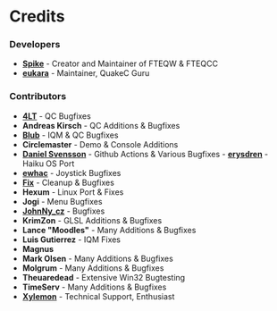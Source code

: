 # Credits

### Developers

-   **[Spike](https://github.com/Shpoike)** - Creator and Maintainer of
    FTEQW & FTEQCC
-   **[eukara](https://github.com/eukara)** - Maintainer, QuakeC Guru

### Contributors

-   **[4LT](https://github.com/4LT)** - QC Bugfixes
-   **Andreas Kirsch** - QC Additions & Bugfixes
-   **[Blub](https://github.com/blubs)** - IQM & QC Bugfixes
-   **Circlemaster** - Demo & Console Additions
-   **[Daniel Svensson](https://github.com/dsvensson)** - Github Actions
    & Various Bugfixes -  **[erysdren](https://github.com/erysdren)** -
    Haiku OS Port
-   **[ewhac](https://github.com/ewhac)** - Joystick Bugfixes
-   **[Fix](https://github.com/fhomolka)** - Cleanup & Bugfixes
-   **Hexum** - Linux Port & Fixes
-   **Jogi** - Menu Bugfixes
-   **[JohnNy_cz](https://github.com/johnnycz)** - Bugfixes
-   **KrimZon** - GLSL Additions & Bugfixes
-   **Lance "Moodles"** - Many Additions & Bugfixes
-   **Luis Gutierrez** - IQM Fixes
-   **Magnus**
-   **Mark Olsen** - Many Additions & Bugfixes
-   **Molgrum** - Many Additions & Bugfixes
-   **Theuaredead** - Extensive Win32 Bugtesting
-   **TimeServ** - Many Additions & Bugfixes
-   **[Xylemon](https://github.com/Xylemon)** - Technical Support,
    Enthusiast
